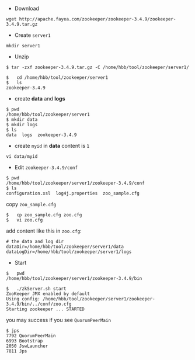 - Download

```
wget http://apache.fayea.com/zookeeper/zookeeper-3.4.9/zookeeper-3.4.9.tar.gz
```

- Create ```server1```

```
mkdir server1
```

- Unzip

```
$ tar -zxf zookeeper-3.4.9.tar.gz -C /home/hbb/tool/zookeeper/server1/
```

```
$   cd /home/hbb/tool/zookeeper/server1
$   ls
zookeeper-3.4.9
```

- create **data** and **logs**

```
$ pwd
/home/hbb/tool/zookeeper/server1
$ mkdir data
$ mkdir logs
$ ls
data  logs  zookeeper-3.4.9
```

- create ```myid``` in **data** content is ```1```

```
vi data/myid
```

- Edit ```zookeeper-3.4.9/conf```

```
$ pwd
/home/hbb/tool/zookeeper/server1/zookeeper-3.4.9/conf
$ ls
configuration.xsl  log4j.properties  zoo_sample.cfg
```

copy ```zoo_sample.cfg```

```
$   cp zoo_sample.cfg zoo.cfg
$   vi zoo.cfg
```

add content like this in ```zoo.cfg```:

```
# the data and log dir
dataDir=/home/hbb/tool/zookeeper/server1/data
dataLogDir=/home/hbb/tool/zookeeper/server1/logs
```

- Start

```
$   pwd
/home/hbb/tool/zookeeper/server1/zookeeper-3.4.9/bin

$   ./zkServer.sh start
ZooKeeper JMX enabled by default
Using config: /home/hbb/tool/zookeeper/server1/zookeeper-3.4.9/bin/../conf/zoo.cfg
Starting zookeeper ... STARTED
```


you may success if you see ```QuorumPeerMain```

```
$ jps
7792 QuorumPeerMain
6993 Bootstrap
2050 JswLauncher
7811 Jps
```